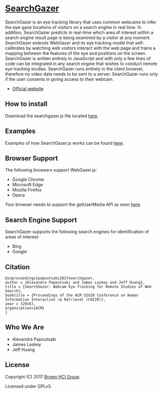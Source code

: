 # [SearchGazer](https://webgazer.cs.brown.edu/search)

SearchGazer is an eye tracking library that uses common webcams to infer the eye-gaze locations of visitors on a search
engine in real time. In addition, SearchGazer predicts in real-time which area of interest within a search engine result
page is being examined by a visitor at any moment. SearchGazer extends WebGazer and its eye tracking model that
self-calibrates by watching web visitors interact with the web page and trains a mapping between the features of the eye
and positions on the screen. SearchGazer is written entirely in JavaScript and with only a few lines of code can be
integrated in any search engine that wishes to conduct remote eye tracking studies. SearchGazer runs entirely in the
client browser, therefore no video data needs to be sent to a server. SearchGazer runs only if the user consents in
giving access to their webcam.

* [Official website](https://webgazer.cs.brown.edu/search)

## How to install

Download the searchgazer.js file located [here](https://webgazer.cs.brown.edu/search#download).

## Examples

Examples of how SearchGazer.js works can be found [here](https://webgazer.cs.brown.edu/search#examples).

## Browser Support

The following browsers support WebGazer.js:

* Google Chrome
* Microsoft Edge
* Mozilla Firefox
* Opera

Your browser needs to support the getUserMedia API as seen [here](http://caniuse.com/#feat=stream).

## Search Engine Support

SearchGazer supports the following search engines for identification of areas of interest:

* Bing
* Google

## Citation

	@inproceedings{papoutsaki2017searchgazer,
	author = {Alexandra Papoutsaki and James Laskey and Jeff Huang},
	title = {SearchGazer: Webcam Eye Tracking for Remote Studies of Web Search},
	booktitle = {Proceedings of the ACM SIGIR Conference on Human Information Interaction \& Retrieval (CHIIR)},
	year = {2016},
	organization={ACM}
	}

## Who We Are

* Alexandra Papoutsaki
* James Laskey
* Jeff Huang

## License

Copyright (C) 2017 [Brown HCI Group](http://hci.cs.brown.edu)

Licensed under GPLv3.

